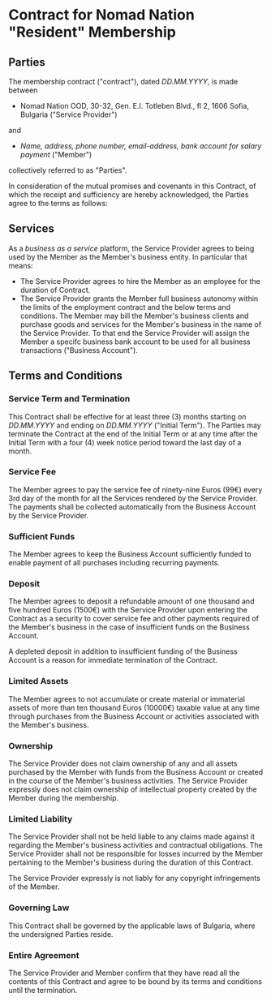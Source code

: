 # Contract for Nomad Nation "Resident" Membership

## Parties

The membership contract ("contract"), dated *DD.MM.YYYY*, is made between

- Nomad Nation OOD, 30-32, Gen. E.I. Totleben Blvd., fl 2, 1606 Sofia, Bulgaria ("Service Provider")

and

- *Name, address, phone number, email-address, bank account for salary payment* ("Member")

collectively referred to as "Parties".

In consideration of the mutual promises and covenants in this Contract, of which the receipt and sufficiency are hereby acknowledged, the Parties agree to the terms as follows:

## Services

As a *business as a service* platform, the Service Provider agrees to being used by the Member as the Member's business entity. In particular that means:

- The Service Provider agrees to hire the Member as an employee for the duration of Contract.
- The Service Provider grants the Member full business autonomy within the limits of the employment contract and the below terms and conditions. The Member may bill the Member's business clients and purchase goods and services for the Member's business in the name of the Service Provider. To that end the Service Provider will assign the Member a specifc business bank account to be used for all business transactions ("Business Account").

## Terms and Conditions

### Service Term and Termination

This Contract shall be effective for at least three (3) months starting on *DD.MM.YYYY* and ending on *DD.MM.YYYY* ("Initial Term"). The Parties may terminate the Contract at the end of the Initial Term or at any time after the Initial Term with a four (4) week notice period toward the last day of a month.

### Service Fee

The Member agrees to pay the service fee of ninety-nine Euros (99€) every 3rd day of the month for all the Services rendered by the Service Provider. The payments shall be collected automatically from the Business Account by the Service Provider.

### Sufficient Funds

The Member agrees to keep the Business Account sufficiently funded to enable payment of all purchases including recurring payments.

### Deposit

The Member agrees to deposit a refundable amount of one thousand and five hundred Euros (1500€) with the Service Provider upon entering the Contract as a security to cover service fee and other payments required of the Member's business in the case of insufficient funds on the Business Account.

A depleted deposit in addition to insufficient funding of the Business Account is a reason for immediate termination of the Contract.

### Limited Assets

The Member agrees to not accumulate or create material or immaterial assets of more than ten thousand Euros (10000€) taxable value at any time through purchases from the Business Account or activities associated with the Member's business.

### Ownership

The Service Provider does not claim ownership of any and all assets purchased by the Member with funds from the Business Account or created in the course of the Member's business activities. The Service Provider expressly does not claim ownership of intellectual property created by the Member during the membership.

### Limited Liability

The Service Provider shall not be held liable to any claims made against it regarding the Member's business activities and contractual obligations. The Service Provider shall not be responsible for losses incurred by the Member pertaining to the Member's business during the duration of this Contract.

The Service Provider expressly is not liably for any copyright infringements of the Member.

### Governing Law

This Contract shall be governed by the applicable laws of Bulgaria, where the undersigned Parties reside.

### Entire Agreement

The Service Provider and Member confirm that they have read all the contents of this Contract and agree to be bound by its terms and conditions until the termination.



